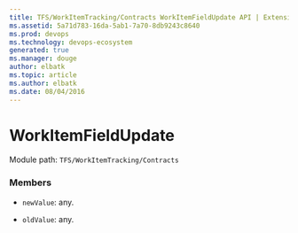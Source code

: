 ```yaml
---
title: TFS/WorkItemTracking/Contracts WorkItemFieldUpdate API | Extensions for Visual Studio Team Services
ms.assetid: 5a71d783-16da-5ab1-7a70-8db9243c8640
ms.prod: devops
ms.technology: devops-ecosystem
generated: true
ms.manager: douge
author: elbatk
ms.topic: article
ms.author: elbatk
ms.date: 08/04/2016
---
```


# WorkItemFieldUpdate

Module path: `TFS/WorkItemTracking/Contracts`


### Members

* `newValue`: any. 

* `oldValue`: any. 

